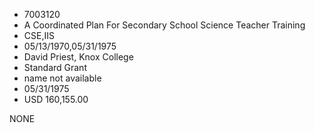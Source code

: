 * 7003120
* A Coordinated Plan For Secondary School Science Teacher     Training
* CSE,IIS
* 05/13/1970,05/31/1975
* David Priest, Knox College
* Standard Grant
*   name not available
* 05/31/1975
* USD 160,155.00

NONE